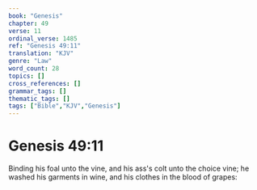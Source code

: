 ```yaml
---
book: "Genesis"
chapter: 49
verse: 11
ordinal_verse: 1485
ref: "Genesis 49:11"
translation: "KJV"
genre: "Law"
word_count: 28
topics: []
cross_references: []
grammar_tags: []
thematic_tags: []
tags: ["Bible","KJV","Genesis"]
---
```


# Genesis 49:11

Binding his foal unto the vine, and his ass's colt unto the choice vine; he washed his garments in wine, and his clothes in the blood of grapes:
